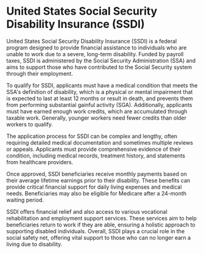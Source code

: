 <!--
source: gpt-40
abbr: LTD
siblings: long-term-disability, united-states-medicare, united-states-social-security-disability-insurance
tags: disabilities insurance governmental employment
-->

# United States Social Security Disability Insurance (SSDI)

United States Social Security Disability Insurance (SSDI) is a federal program designed to provide financial assistance to individuals who are unable to work due to a severe, long-term disability. Funded by payroll taxes, SSDI is administered by the Social Security Administration (SSA) and aims to support those who have contributed to the Social Security system through their employment.

To qualify for SSDI, applicants must have a medical condition that meets the SSA's definition of disability, which is a physical or mental impairment that is expected to last at least 12 months or result in death, and prevents them from performing substantial gainful activity (SGA). Additionally, applicants must have earned enough work credits, which are accumulated through taxable work. Generally, younger workers need fewer credits than older workers to qualify.

The application process for SSDI can be complex and lengthy, often requiring detailed medical documentation and sometimes multiple reviews or appeals. Applicants must provide comprehensive evidence of their condition, including medical records, treatment history, and statements from healthcare providers.

Once approved, SSDI beneficiaries receive monthly payments based on their average lifetime earnings prior to their disability. These benefits can provide critical financial support for daily living expenses and medical needs. Beneficiaries may also be eligible for Medicare after a 24-month waiting period.

SSDI offers financial relief and also access to various vocational rehabilitation and employment support services. These services aim to help beneficiaries return to work if they are able, ensuring a holistic approach to supporting disabled individuals. Overall, SSDI plays a crucial role in the social safety net, offering vital support to those who can no longer earn a living due to disability.
